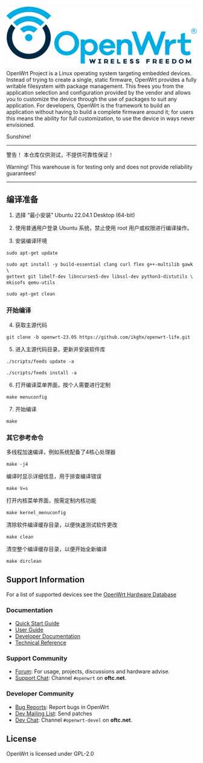 ![OpenWrt logo](include/logo.png)

OpenWrt Project is a Linux operating system targeting embedded devices. Instead
of trying to create a single, static firmware, OpenWrt provides a fully
writable filesystem with package management. This frees you from the
application selection and configuration provided by the vendor and allows you
to customize the device through the use of packages to suit any application.
For developers, OpenWrt is the framework to build an application without having
to build a complete firmware around it; for users this means the ability for
full customization, to use the device in ways never envisioned.

Sunshine!

 -------------------------------------------------------------------------------

警告！
本仓库仅供测试，不提供可靠性保证！

Warning!
This warehouse is for testing only and does not provide reliability guarantees!

 -------------------------------------------------------------------------------
 
## 编译准备

1. 选择 “最小安装” Ubuntu 22.04.1 Desktop (64-bit)

2. 使用普通用户登录 Ubuntu 系统，禁止使用 root 用户或权限进行编译操作。

3. 安装编译环境

```
sudo apt-get update
```

```
sudo apt install -y build-essential clang curl flex g++-multilib gawk \
gettext git libelf-dev libncurses5-dev libssl-dev python3-distutils \
mkisofs qemu-utils
```

```
sudo apt-get clean
```

### 开始编译

4. 获取主源代码

```
git clone -b openwrt-23.05 https://github.com/ikghx/openwrt-life.git
```

5. 进入主源代码目录，更新并安装软件库

```
./scripts/feeds update -a
```

```
./scripts/feeds install -a
```

6. 打开编译菜单界面，按个人需要进行定制

```
make menuconfig
```

7. 开始编译

```
make
```

### 其它参考命令

多线程加速编译，例如系统配备了4核心处理器

```
make -j4
```

编译时显示详细信息，用于排查编译错误

```
make V=s
```

打开内核菜单界面，按需定制内核功能

```
make kernel_menuconfig
```

清除软件编译缓存目录，以便快速测试软件更改

```
make clean
```

清空整个编译缓存目录，以便开始全新编译

```
make dirclean
```

## Support Information

For a list of supported devices see the [OpenWrt Hardware Database](https://openwrt.org/supported_devices)

### Documentation

* [Quick Start Guide](https://openwrt.org/docs/guide-quick-start/start)
* [User Guide](https://openwrt.org/docs/guide-user/start)
* [Developer Documentation](https://openwrt.org/docs/guide-developer/start)
* [Technical Reference](https://openwrt.org/docs/techref/start)

### Support Community

* [Forum](https://forum.openwrt.org): For usage, projects, discussions and hardware advise.
* [Support Chat](https://webchat.oftc.net/#openwrt): Channel `#openwrt` on **oftc.net**.

### Developer Community

* [Bug Reports](https://bugs.openwrt.org): Report bugs in OpenWrt
* [Dev Mailing List](https://lists.openwrt.org/mailman/listinfo/openwrt-devel): Send patches
* [Dev Chat](https://webchat.oftc.net/#openwrt-devel): Channel `#openwrt-devel` on **oftc.net**.

## License

OpenWrt is licensed under GPL-2.0
